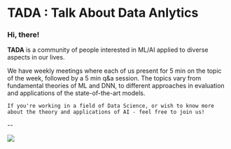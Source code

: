 # TADA : Talk About Data Anlytics

### Hi, there!
**TADA** is a community of people interested in ML/AI applied to diverse aspects in our lives. 

We have weekly meetings where each of us present for 5 min on the topic of the week, followed by a 5 min q&a session. The topics vary from fundamental theories of ML and DNN, to different approaches in evaluation and applications of the state-of-the-art models.


```If you're working in a field of Data Science, or wish to know more about the theory and applications of AI - feel free to join us!```


--

<img src=/tada-logos2.jpeg />
